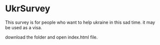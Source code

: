 # UkrSurvey
This survey is for people who want to help ukraine in this sad time. it may be used as a visa.

download the folder and open index.html file.
